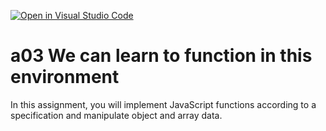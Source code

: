 [![Open in Visual Studio Code](https://classroom.github.com/assets/open-in-vscode-f059dc9a6f8d3a56e377f745f24479a46679e63a5d9fe6f495e02850cd0d8118.svg)](https://classroom.github.com/online_ide?assignment_repo_id=6008320&assignment_repo_type=AssignmentRepo)
# a03 We can learn to function in this environment
In this assignment, you will implement JavaScript functions according to a specification and manipulate object and array data.
